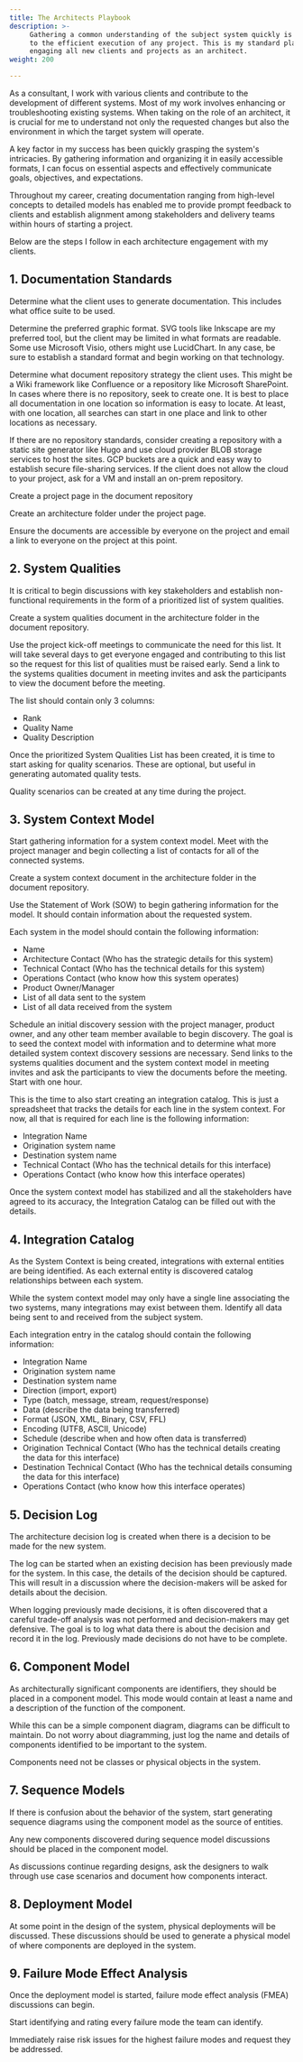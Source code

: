 ```yaml
---
title: The Architects Playbook
description: >-
     Gathering a common understanding of the subject system quickly is critical 
     to the efficient execution of any project. This is my standard playbook for 
     engaging all new clients and projects as an architect.
weight: 200

---
```

As a consultant, I work with various clients and contribute to the development of different systems. Most of my work involves enhancing or troubleshooting existing systems. When taking on the role of an architect, it is crucial for me to understand not only the requested changes but also the environment in which the target system will operate.

A key factor in my success has been quickly grasping the system's intricacies. By gathering information and organizing it in easily accessible formats, I can focus on essential aspects and effectively communicate goals, objectives, and expectations.

Throughout my career, creating documentation ranging from high-level concepts to detailed models has enabled me to provide prompt feedback to clients and establish alignment among stakeholders and delivery teams within hours of starting a project.

Below are the steps I follow in each architecture engagement with my clients.

## 1. Documentation Standards

Determine what the client uses to generate documentation. This includes what office suite to be used.

Determine the preferred graphic format. SVG tools like Inkscape are my preferred tool, but the client may be limited in what formats are readable. Some use Microsoft Visio, others might use LucidChart. In any case, be sure to establish a standard format and begin working on that technology.

Determine what document repository strategy the client uses. This might be a Wiki framework like Confluence or a repository like Microsoft SharePoint. In cases where there is no repository, seek to create one. It is best to place all documentation in one location so information is easy to locate. At least, with one location, all searches can start in one place and link to other locations as necessary.

If there are no repository standards, consider creating a repository with a static site generator like Hugo and use cloud provider BLOB storage services to host the sites. GCP buckets are a quick and easy way to establish secure file-sharing services. If the client does not allow the cloud to your project, ask for a VM and install an on-prem repository.

Create a project page in the document repository

Create an architecture folder under the project page.

Ensure the documents are accessible by everyone on the project and email a link to everyone on the project at this point.

## 2. System Qualities

It is critical to begin discussions with key stakeholders and establish non-functional requirements in the form of a prioritized list of system qualities.

Create a system qualities document in the architecture folder in the document repository.

Use the project kick-off meetings to communicate the need for this list. It will take several days to get everyone engaged and contributing to this list so the request for this list of qualities must be raised early. Send a link to the systems qualities document in meeting invites and ask the participants to view the document before the meeting.

The list should contain only 3 columns:
- Rank
- Quality Name
- Quality Description

Once the prioritized System Qualities List has been created, it is time to start asking for quality scenarios. These are optional, but useful in generating automated quality tests.

Quality scenarios can be created at any time during the project.

## 3. System Context Model

Start gathering information for a system context model. Meet with the project manager and begin collecting a list of contacts for all of the connected systems.

Create a system context document in the architecture folder in the document repository.

Use the Statement of Work (SOW) to begin gathering information for the model. It should contain information about the requested system.

Each system in the model should contain the following information:
- Name
- Architecture Contact (Who has the strategic details for this system)
- Technical Contact (Who has the technical details for this system)
- Operations Contact (who know how this system operates)
- Product Owner/Manager
- List of all data sent to the system
- List of all data received from the system

Schedule an initial discovery session with the project manager, product owner, and any other team member available to begin discovery. The goal is to seed the context model with information and to determine what more detailed system context discovery sessions are necessary. Send links to the systems qualities document and the system context model in meeting invites and ask the participants to view the documents before the meeting. Start with one hour.

This is the time to also start creating an integration catalog. This is just a spreadsheet that tracks the details for each line in the system context. For now, all that is required for each line is the following information:
- Integration Name
- Origination system name
- Destination system name
- Technical Contact (Who has the technical details for this interface)
- Operations Contact (who know how this interface operates)

Once the system context model has stabilized and all the stakeholders have agreed to its accuracy, the Integration Catalog can be filled out with the details.

## 4. Integration Catalog

As the System Context is being created, integrations with external entities are being identified. As each external entity is discovered catalog relationships between each system.

While the system context model may only have a single line associating the two systems, many integrations may exist between them. Identify all data being sent to and received from the subject system. 

Each integration entry in the catalog should contain the following information:
- Integration Name
- Origination system name
- Destination system name
- Direction (import, export)
- Type (batch, message, stream, request/response)
- Data (describe the data being transferred)
- Format (JSON, XML, Binary, CSV, FFL)
- Encoding (UTF8, ASCII, Unicode)
- Schedule (describe when and how often data is transferred)
- Origination Technical Contact (Who has the technical details creating the data for this interface)
- Destination Technical Contact (Who has the technical details consuming the data for this interface)
- Operations Contact (who know how this interface operates)

## 5. Decision Log

The architecture decision log is created when there is a decision to be made for the new system.

The log can be started when an existing decision has been previously made for the system. In this case, the details of the decision should be captured. This will result in a discussion where the decision-makers will be asked for details about the decision.

When logging previously made decisions, it is often discovered that a careful trade-off analysis was not performed and decision-makers may get defensive. The goal is to log what data there is about the decision and record it in the log. Previously made decisions do not have to be complete.

## 6. Component Model

As architecturally significant components are identifiers, they should be placed in a component model. This mode would contain at least a name and a description of the function of the component.

While this can be a simple component diagram, diagrams can be difficult to maintain. Do not worry about diagramming, just log the name and details of components identified to be important to the system.

Components need not be classes or physical objects in the system.

## 7. Sequence Models

If there is confusion about the behavior of the system, start generating sequence diagrams using the component model as the source of entities.

Any new components discovered during sequence model discussions should be placed in the component model.

As discussions continue regarding designs, ask the designers to walk through use case scenarios and document how components interact.

## 8. Deployment Model

At some point in the design of the system, physical deployments will be discussed. These discussions should be used to generate a physical model of where components are deployed in the system.

## 9. Failure Mode Effect Analysis

Once the deployment model is started, failure mode effect analysis (FMEA) discussions can begin.

Start identifying and rating every failure mode the team can identify.

Immediately raise risk issues for the highest failure modes and request they be addressed.


